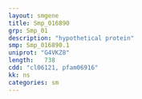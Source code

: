 ```yaml
---
layout: smgene
title: Smp_016890
grp: Smp_01
description: "hypothetical protein"
smp: Smp_016890.1
uniprot: "G4VKZ8"
length:   738
cdd: "cl06121, pfam06916"
kk: ns
categories: sm
---
```

